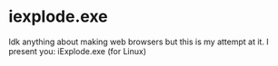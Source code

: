 iexplode.exe
============

Idk anything about making web browsers but this is my attempt at it. I present you: iExplode.exe (for Linux)

